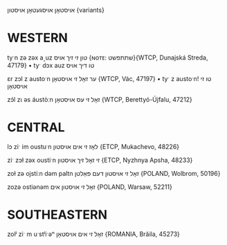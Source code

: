 אויסטאָן
אויסגעטאָן
אויסטון {variants}

WESTERN
========

tyˑn zə zəx a˰uz טון זי זיך אויס {ɴᴏᴛᴇ: שתתפשט}{WTCP, Dunajská Streda, 47179}
	•	tyˑ dɔx auz טו דיך אויס

ɛr zɔl z austoˑn ער זאָל זי אויסטאָן {WTCP, Vác, 47197}
	•	tyˑ z austoˑn! טו זי אויסטאָן

zɔ́l zɩ əs áustòːn זאָל זי עס אויסטאָן {WTCP, Berettyó-Újfalu, 47212}

CENTRAL
========

lɔ ziˑ im oustuˑn לאָז זי אים אויסטון {ETCP, Mukachevo, 48226}

ziˑ zɔɫ zəx oustiˑn זי זאָל זיך אויסטון {ETCP, Nyzhnya Apsha, 48233}

zoɫ zə ojstiːn dəm paltn זאָל זי אויסטון דעם פּאַלטן {POLAND, Wolbrom, 50196}

zozə ostiənəm זאָל זי אויסטון אים {POLAND, Warsaw, 52211}

SOUTHEASTERN
==============

zolʲ ziˑ m uˑstʲiˑəⁿ זאָל זי אים אויסטאָן {ROMANIA, Brăila, 45273}
